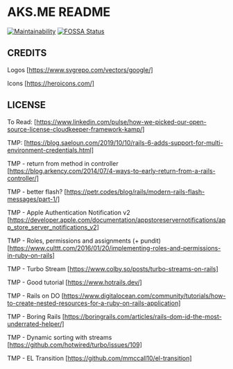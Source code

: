 # AKS.ME README
[![Maintainability](https://api.codeclimate.com/v1/badges/610524b9bc52d96580e1/maintainability)](https://codeclimate.com/github/spaquet/the-pew/maintainability)
[![FOSSA Status](https://app.fossa.com/api/projects/git%2Bgithub.com%2F4f7u-47nm%2Fthe-pew.svg?type=shield)](https://app.fossa.com/projects/git%2Bgithub.com%2F4f7u-47nm%2Fthe-pew?ref=badge_shield)

## CREDITS
Logos [https://www.svgrepo.com/vectors/google/]

Icons [https://heroicons.com/]

## LICENSE
To Read: [https://www.linkedin.com/pulse/how-we-picked-our-open-source-license-cloudkeeper-framework-kamp/]

TMP: [https://blog.saeloun.com/2019/10/10/rails-6-adds-support-for-multi-environment-credentials.html]

TMP - return from method in controller [https://blog.arkency.com/2014/07/4-ways-to-early-return-from-a-rails-controller/]

TMP - better flash? [https://petr.codes/blog/rails/modern-rails-flash-messages/part-1/]

TMP - Apple Authentication Notification v2 [https://developer.apple.com/documentation/appstoreservernotifications/app_store_server_notifications_v2]

TMP - Roles, permissions and assignments (+ pundit) [https://www.culttt.com/2016/01/20/implementing-roles-and-permissions-in-ruby-on-rails]

TMP - Turbo Stream [https://www.colby.so/posts/turbo-streams-on-rails]

TMP - Good tutorial [https://www.hotrails.dev/]

TMP - Rails on DO [https://www.digitalocean.com/community/tutorials/how-to-create-nested-resources-for-a-ruby-on-rails-application]

TMP - Boring Rails [https://boringrails.com/articles/rails-dom-id-the-most-underrated-helper/]

TMP - Dynamic sorting with streams [https://github.com/hotwired/turbo/issues/109]

TMP - EL Transition [https://github.com/mmccall10/el-transition]
